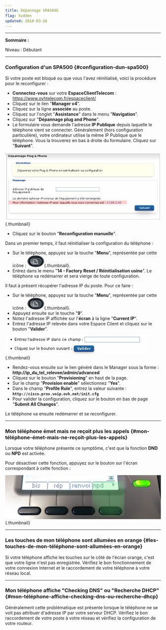 ```yaml
---
title: Dépannage SPA504G
flag: hidden
updated: 2018-03-26
---
```


------------------------------------------------------------------------

**Sommaire :**

Niveau : Débutant

------------------------------------------------------------------------

### Configuration d'un SPA500 {#configuration-dun-spa500}

Si votre poste est bloqué ou que vous l'avez réinitialisé, voici la procédure pour le reconfigurer :

-   **Connectez-vous** sur votre **EspaceClientTelecom** : <https://www.ovhtelecom.fr/espaceclient/>
-   Cliquez sur le lien "**Manager v4**".
-   Cliquez sur la ligne **associée** au poste.
-   Cliquez sur l'onglet "**Assistance**" dans le menu "**Navigation**".
-   Cliquez sur "**Dépannage plug and Phone**".
-   Le formulaire vous demande l'adresse **IP Publique** depuis laquelle le téléphone vient se connecter. Généralement (hors configuration particulière), votre ordinateur utilise la même IP Publique que le téléphone. Vous la trouverez en bas à droite du formulaire. Cliquez sur "**Suivant**".

![](images/2015-03-09-114635_721x314_scrot.jpg){.thumbnail}

-   Cliquez sur le bouton "**Reconfiguration manuelle**".

Dans un premier temps, il faut réinitialiser la configuration du téléphone :

-   Sur le téléphone, appuyez sur la touche "**Menu**", représentée par cette icône : ![](images/BtnMenu.png){.thumbnail}.
-   Entrez dans le menu "**14 - Factory Reset / Réinitialisation usine**". Le téléphone va redémarrer et sera vierge de toute configuration.

Il faut à présent récupérer l'adresse IP du poste. Pour ce faire :

-   Sur le téléphone, appuyez sur la touche "**Menu**", représentée par cette icône : ![](images/BtnMenu.png){.thumbnail}.
-   Appuyez ensuite sur le touche "**9**".
-   Notez l'adresse IP affichée sur l'**écran** à la ligne "**Current IP**".
-   Entrez l'adresse IP relevée dans votre Espace Client et cliquez sur le bouton "**Valider**".

![](images/2015-06-05-112807_457x59_scrot.png){.thumbnail}

-   Rendez-vous ensuite sur le lien généré dans le Manager sous la forme : **http://ip\_du\_tel\_relevee/admin/advanced**
-   Cliquez sur le bouton "**Provisioning**" en haut de la page.
-   Sur le champ "**Provision enable**" sélectionnez "**Yes**".
-   Dans le champ "**Profile Rule**", entrez la valeur suivante : **`http://cisco.prov.voip.ovh.net/init.cfg`**
-   Pour valider la configuration, cliquez sur le bouton en bas de page "**Submit All Changes**".

Le téléphone va ensuite redémarrer et se reconfigurer.

------------------------------------------------------------------------

### Mon téléphone émet mais ne reçoit plus les appels {#mon-téléphone-émet-mais-ne-reçoit-plus-les-appels}

Lorsque votre téléphone présente ce symptôme, c'est que la fonction **DND** ou **NPD** est activée.

Pour désactiver cette fonction, appuyez sur le bouton sur l'écran correspondant à cette fonction :

![](images/Menu.png){.thumbnail}

------------------------------------------------------------------------

### Les touches de mon téléphone sont allumées en orange {#les-touches-de-mon-téléphone-sont-allumées-en-orange}

Si votre téléphone affiche les touches sur le côté de l'écran orange, c'est que votre ligne n'est pas enregistrée. Vérifiez le bon fonctionnement de votre connexion Internet et le raccordement de votre téléphone à votre réseau local.

------------------------------------------------------------------------

### Mon téléphone affiche "Checking DNS" ou "Recherche DHCP" {#mon-téléphone-affiche-checking-dns-ou-recherche-dhcp}

Généralement cette problématique est présente lorsque le téléphone ne se voit pas attribuer d'adresse IP par votre serveur DHCP. Vérifiez le bon raccordement de votre poste à votre réseau et vérifiez la configuration de votre routeur.
